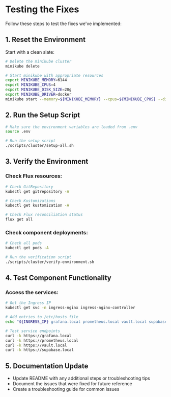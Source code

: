 # Testing the Fixes

Follow these steps to test the fixes we've implemented:

## 1. Reset the Environment

Start with a clean slate:

```bash
# Delete the minikube cluster
minikube delete

# Start minikube with appropriate resources
export MINIKUBE_MEMORY=6144
export MINIKUBE_CPUS=4
export MINIKUBE_DISK_SIZE=20g
export MINIKUBE_DRIVER=docker
minikube start --memory=${MINIKUBE_MEMORY} --cpus=${MINIKUBE_CPUS} --disk-size=${MINIKUBE_DISK_SIZE} --driver=${MINIKUBE_DRIVER}
```

## 2. Run the Setup Script

```bash
# Make sure the environment variables are loaded from .env
source .env

# Run the setup script
./scripts/cluster/setup-all.sh
```

## 3. Verify the Environment

### Check Flux resources:

```bash
# Check GitRepository
kubectl get gitrepository -A

# Check Kustomizations
kubectl get kustomization -A

# Check Flux reconciliation status
flux get all
```

### Check component deployments:

```bash
# Check all pods
kubectl get pods -A

# Run the verification script
./scripts/cluster/verify-environment.sh
```

## 4. Test Component Functionality

### Access the services:

```bash
# Get the Ingress IP
kubectl get svc -n ingress-nginx ingress-nginx-controller

# Add entries to /etc/hosts file
echo "${INGRESS_IP} grafana.local prometheus.local vault.local supabase.local" | sudo tee -a /etc/hosts

# Test service endpoints
curl -k https://grafana.local
curl -k https://prometheus.local
curl -k https://vault.local
curl -k https://supabase.local
```

## 5. Documentation Update

- Update README with any additional steps or troubleshooting tips
- Document the issues that were fixed for future reference
- Create a troubleshooting guide for common issues 